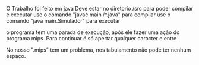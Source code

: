 O Trabalho foi feito em java
Deve estar no diretorio /src para poder compilar e executar
use o comando  "javac main /*.java" para compilar
use o comando "java main.Simulador" para executar

o programa tem uma parada de execução, após ele fazer uma ação do programa mips. Para continuar é só apertar qualquer caracter e entre

No nosso ".mips" tem um problema, nos tabulamento não pode ter nenhum espaço.

